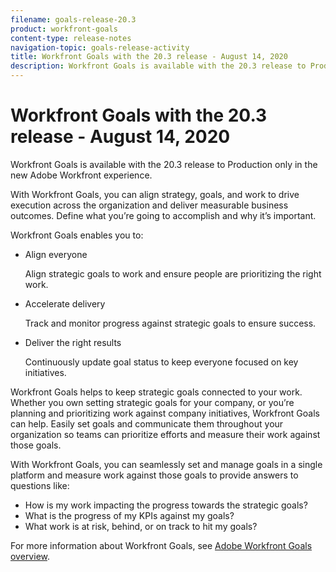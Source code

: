 ```yaml
---
filename: goals-release-20.3
product: workfront-goals
content-type: release-notes
navigation-topic: goals-release-activity
title: Workfront Goals with the 20.3 release - August 14, 2020
description: Workfront Goals is available with the 20.3 release to Production only in the new Adobe Workfront experience.
---
```


# Workfront Goals with the 20.3 release - August 14, 2020

Workfront Goals is available with the 20.3 release to Production only in the new Adobe Workfront experience.

With Workfront Goals, you can align strategy, goals, and work to drive execution across the organization and deliver measurable business outcomes. Define what you’re going to accomplish and why it’s important.

Workfront Goals enables you to:

* Align everyone

  Align strategic goals to work and ensure people are prioritizing the right work.

* Accelerate delivery

  Track and monitor progress against strategic goals to ensure success.

* Deliver the right results

  Continuously update goal status to keep everyone focused on key initiatives.

Workfront Goals helps to keep strategic goals connected to your work. Whether you own setting strategic goals for your company, or you’re planning and prioritizing work against company initiatives, Workfront Goals can help. Easily set goals and communicate them throughout your organization so teams can prioritize efforts and measure their work against those goals.

With Workfront Goals, you can seamlessly set and manage goals in a single platform and measure work against those goals to provide answers to questions like:

* How is my work impacting the progress towards the strategic goals?
* What is the progress of my KPIs against my goals?
* What work is at risk, behind, or on track to hit my goals?

For more information about Workfront Goals, see [Adobe Workfront Goals overview](../../../workfront-goals/goal-management/wf-goals-overview.md).
